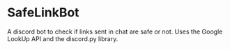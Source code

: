 # SafeLinkBot
A discord bot to check if links sent in chat are safe or not.
Uses the Google LookUp API and the discord.py library.
